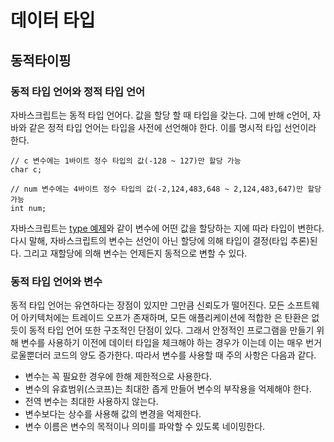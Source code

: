 # 데이터 타입

## 동적타이핑

### 동적 타입 언어와 정적 타입 언어
자바스크립트는 동적 타입 언어다. 값을 할당 할 때 타입을 갖는다.
그에 반해 c언어, 자바와 같은 정적 타입 언어는 타입을 사전에 선언해야 한다. 이를 명시적 타입 선언이라 한다.
```
// c 변수에는 1바이트 정수 타입의 값(-128 ~ 127)만 할당 가능
char c;

// num 변수에는 4바이트 정수 타입의 값(-2,124,483,648 ~ 2,124,483,647)만 할당 가능
int num;
```

자바스크립트는 [type 예제](./type.js)와 같이 변수에 어떤 값을 할당하는 지에 따라 타입이 변한다.
다시 말해, 자바스크립트의 변수는 선언이 아닌 할당에 의해 타입이 결정(타입 추론)된다. 그리고 재할당에 의해 변수는 언제든지 동적으로 변할 수 있다.


### 동적 타입 언어와 변수
동적 타입 언어는 유연하다는 장점이 있지만 그만큼 신뢰도가 떨어진다. 모든 소프트웨어 아키텍처에는 트레이드 오프가 존재하며, 모든 애플리케이션에 적합한 은 탄환은 없듯이 동적 타입 언어 또한 구조적인 단점이 있다.
그래서 안정적인 프로그램을 만들기 위해 변수를 사용하기 이전에 데이터 타입을 체크해야 하는 경우가 이는데 이는 매우 번거로울뿐더러 코드의 양도 증가한다. 따라서 변수를 사용할 때 주의 사항은 다음과 같다.

- 변수는 꼭 필요한 경우에 한해 제한적으로 사용한다.
- 변수의 유효범위(스코프)는 최대한 좁게 만들어 변수의 부작용을 억제해야 한다.
- 전역 변수는 최대한 사용하지 않는다.
- 변수보다는 상수를 사용해 값의 변경을 억제한다.
- 변수 이름은 변수의 목적이나 의미를 파악할 수 있도록 네이밍한다.